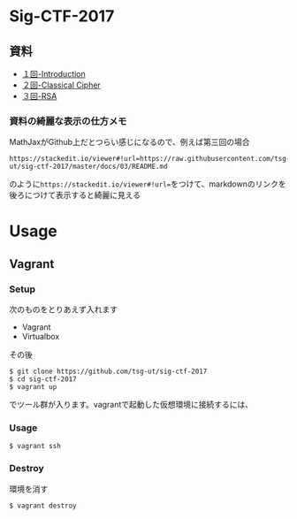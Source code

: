 # Sig-CTF-2017

## 資料

* [１回-Introduction](https://github.com/tsg-ut/sig-ctf-2017/tree/master/docs/01)
* [２回-Classical Cipher](https://github.com/tsg-ut/sig-ctf-2017/tree/master/docs/02)
* [３回-RSA](https://github.com/tsg-ut/sig-ctf-2017/tree/master/docs/03)

### 資料の綺麗な表示の仕方メモ

MathJaxがGithub上だとつらい感じになるので、例えば第三回の場合

```
https://stackedit.io/viewer#!url=https://raw.githubusercontent.com/tsg-ut/sig-ctf-2017/master/docs/03/README.md
```

のように```https://stackedit.io/viewer#!url=```をつけて、markdownのリンクを後ろにつけて表示すると綺麗に見える

# Usage

## Vagrant

### Setup
次のものをとりあえず入れます
* Vagrant
* Virtualbox

その後

```
$ git clone https://github.com/tsg-ut/sig-ctf-2017
$ cd sig-ctf-2017
$ vagrant up
```

でツール群が入ります。vagrantで起動した仮想環境に接続するには、

### Usage

```
$ vagrant ssh
```

### Destroy

環境を消す

```
$ vagrant destroy
```
